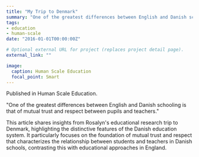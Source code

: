 ```yaml
---
title: "My Trip to Denmark"
summary: "One of the greatest differences between English and Danish schooling is that of mutual trust and respect between pupils and teachers."
tags:
- education
- human-scale
date: "2016-01-01T00:00:00Z"

# Optional external URL for project (replaces project detail page).
external_link: ""

image:
  caption: Human Scale Education
  focal_point: Smart
---
```


Published in Human Scale Education.

"One of the greatest differences between English and Danish schooling is that of mutual trust and respect between pupils and teachers."

This article shares insights from Rosalyn's educational research trip to Denmark, highlighting the distinctive features of the Danish education system. It particularly focuses on the foundation of mutual trust and respect that characterizes the relationship between students and teachers in Danish schools, contrasting this with educational approaches in England. 
